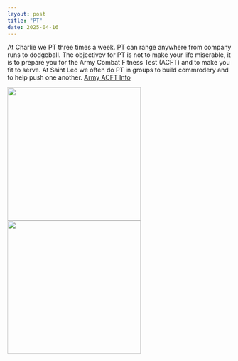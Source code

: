 ```yaml
---
layout: post
title: "PT"
date: 2025-04-16
---
```

At Charlie we PT three times a week. PT can range anywhere from company runs to dodgeball.
The objectivev for PT is not to make your life miserable, it is to prepare you for the Army Combat Fitness Test (ACFT) and to make you fit to serve.
At Saint Leo we often do PT in groups to build commrodery and to help push one another.
[Army ACFT Info](https://www.army.mil/acft)

<img src="https://github.com/user-attachments/assets/037dff82-d1c1-4264-a743-385ec40a35e9" width="300" alt="">

<img src="https://github.com/user-attachments/assets/48502564-cc06-4932-ad80-7b42e2543309" width="300" alt="">
